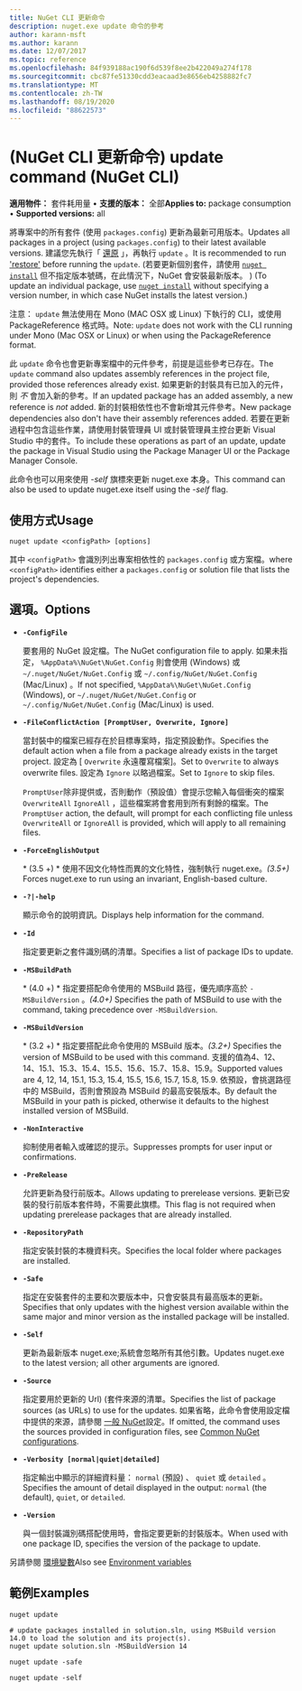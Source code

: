 ```yaml
---
title: NuGet CLI 更新命令
description: nuget.exe update 命令的參考
author: karann-msft
ms.author: karann
ms.date: 12/07/2017
ms.topic: reference
ms.openlocfilehash: 84f939188ac190f6d539f8ee2b422049a274f178
ms.sourcegitcommit: cbc87fe51330cdd3eacaad3e8656eb4258882fc7
ms.translationtype: MT
ms.contentlocale: zh-TW
ms.lasthandoff: 08/19/2020
ms.locfileid: "88622573"
---
```

# <a name="update-command-nuget-cli"></a><span data-ttu-id="88487-103"> (NuGet CLI 更新命令) </span><span class="sxs-lookup"><span data-stu-id="88487-103">update command (NuGet CLI)</span></span>

<span data-ttu-id="88487-104">**適用物件：** 套件耗用量 &bullet; **支援的版本：** 全部</span><span class="sxs-lookup"><span data-stu-id="88487-104">**Applies to:** package consumption &bullet; **Supported versions:** all</span></span>

<span data-ttu-id="88487-105">將專案中的所有套件 (使用 `packages.config`) 更新為最新可用版本。</span><span class="sxs-lookup"><span data-stu-id="88487-105">Updates all packages in a project (using `packages.config`) to their latest available versions.</span></span> <span data-ttu-id="88487-106">建議您先執行「 [還原](cli-ref-restore.md) 」，再執行 `update` 。</span><span class="sxs-lookup"><span data-stu-id="88487-106">It is recommended to run ['restore'](cli-ref-restore.md) before running the `update`.</span></span> <span data-ttu-id="88487-107"> (若要更新個別套件，請使用 [`nuget install`](cli-ref-install.md) 但不指定版本號碼，在此情況下，NuGet 會安裝最新版本。 ) </span><span class="sxs-lookup"><span data-stu-id="88487-107">(To update an individual package, use [`nuget install`](cli-ref-install.md) without specifying a version number, in which case NuGet installs the latest version.)</span></span>

<span data-ttu-id="88487-108">注意： `update` 無法使用在 Mono (MAC OSX 或 Linux) 下執行的 CLI，或使用 PackageReference 格式時。</span><span class="sxs-lookup"><span data-stu-id="88487-108">Note: `update` does not work with the CLI running under Mono (Mac OSX or Linux) or when using the PackageReference format.</span></span>

<span data-ttu-id="88487-109">此 `update` 命令也會更新專案檔中的元件參考，前提是這些參考已存在。</span><span class="sxs-lookup"><span data-stu-id="88487-109">The `update` command also updates assembly references in the project file, provided those references already exist.</span></span> <span data-ttu-id="88487-110">如果更新的封裝具有已加入的元件，則 *不* 會加入新的參考。</span><span class="sxs-lookup"><span data-stu-id="88487-110">If an updated package has an added assembly, a new reference is *not* added.</span></span> <span data-ttu-id="88487-111">新的封裝相依性也不會新增其元件參考。</span><span class="sxs-lookup"><span data-stu-id="88487-111">New package dependencies also don't have their assembly references added.</span></span> <span data-ttu-id="88487-112">若要在更新過程中包含這些作業，請使用封裝管理員 UI 或封裝管理員主控台更新 Visual Studio 中的套件。</span><span class="sxs-lookup"><span data-stu-id="88487-112">To include these operations as part of an update, update the package in Visual Studio using the Package Manager UI or the Package Manager Console.</span></span>

<span data-ttu-id="88487-113">此命令也可以用來使用 *-self* 旗標來更新 nuget.exe 本身。</span><span class="sxs-lookup"><span data-stu-id="88487-113">This command can also be used to update nuget.exe itself using the *-self* flag.</span></span>

## <a name="usage"></a><span data-ttu-id="88487-114">使用方式</span><span class="sxs-lookup"><span data-stu-id="88487-114">Usage</span></span>

```cli
nuget update <configPath> [options]
```

<span data-ttu-id="88487-115">其中 `<configPath>` 會識別列出專案相依性的 `packages.config` 或方案檔。</span><span class="sxs-lookup"><span data-stu-id="88487-115">where `<configPath>` identifies either a `packages.config` or solution file that lists the project's dependencies.</span></span>

## <a name="options"></a><span data-ttu-id="88487-116">選項。</span><span class="sxs-lookup"><span data-stu-id="88487-116">Options</span></span>

- **`-ConfigFile`**

  <span data-ttu-id="88487-117">要套用的 NuGet 設定檔。</span><span class="sxs-lookup"><span data-stu-id="88487-117">The NuGet configuration file to apply.</span></span> <span data-ttu-id="88487-118">如果未指定， `%AppData%\NuGet\NuGet.Config` 則會使用 (Windows) 或 `~/.nuget/NuGet/NuGet.Config` 或 `~/.config/NuGet/NuGet.Config` (Mac/Linux) 。</span><span class="sxs-lookup"><span data-stu-id="88487-118">If not specified, `%AppData%\NuGet\NuGet.Config` (Windows), or `~/.nuget/NuGet/NuGet.Config` or `~/.config/NuGet/NuGet.Config` (Mac/Linux) is used.</span></span>

- **`-FileConflictAction [PromptUser, Overwrite, Ignore]`**

  <span data-ttu-id="88487-119">當封裝中的檔案已經存在於目標專案時，指定預設動作。</span><span class="sxs-lookup"><span data-stu-id="88487-119">Specifies the default action when a file from a package already exists in the target project.</span></span> <span data-ttu-id="88487-120">設定為 [ `Overwrite` 永遠覆寫檔案]。</span><span class="sxs-lookup"><span data-stu-id="88487-120">Set to `Overwrite` to always overwrite files.</span></span> <span data-ttu-id="88487-121">設定為 `Ignore` 以略過檔案。</span><span class="sxs-lookup"><span data-stu-id="88487-121">Set to `Ignore` to skip files.</span></span>

  <span data-ttu-id="88487-122">`PromptUser`除非提供或，否則動作（預設值）會提示您輸入每個衝突的檔案 `OverwriteAll` `IgnoreAll` ，這些檔案將會套用到所有剩餘的檔案。</span><span class="sxs-lookup"><span data-stu-id="88487-122">The `PromptUser` action, the default, will prompt for each conflicting file unless `OverwriteAll` or `IgnoreAll` is provided, which will apply to all remaining files.</span></span>

- **`-ForceEnglishOutput`**

  <span data-ttu-id="88487-123">\* (3.5 +) \* 使用不因文化特性而異的文化特性，強制執行 nuget.exe。</span><span class="sxs-lookup"><span data-stu-id="88487-123">*(3.5+)* Forces nuget.exe to run using an invariant, English-based culture.</span></span>

- **`-?|-help`**

  <span data-ttu-id="88487-124">顯示命令的說明資訊。</span><span class="sxs-lookup"><span data-stu-id="88487-124">Displays help information for the command.</span></span>

- **`-Id`**

  <span data-ttu-id="88487-125">指定要更新之套件識別碼的清單。</span><span class="sxs-lookup"><span data-stu-id="88487-125">Specifies a list of package IDs to update.</span></span>

- **`-MSBuildPath`**

  <span data-ttu-id="88487-126">\* (4.0 +) \* 指定要搭配命令使用的 MSBuild 路徑，優先順序高於 `-MSBuildVersion` 。</span><span class="sxs-lookup"><span data-stu-id="88487-126">*(4.0+)* Specifies the path of MSBuild to use with the command, taking precedence over `-MSBuildVersion`.</span></span>

- **`-MSBuildVersion`**

  <span data-ttu-id="88487-127">\* (3.2 +) \* 指定要搭配此命令使用的 MSBuild 版本。</span><span class="sxs-lookup"><span data-stu-id="88487-127">*(3.2+)* Specifies the version of MSBuild to be used with this command.</span></span> <span data-ttu-id="88487-128">支援的值為4、12、14、15.1、15.3、15.4、15.5、15.6、15.7、15.8、15.9。</span><span class="sxs-lookup"><span data-stu-id="88487-128">Supported values are 4, 12, 14, 15.1, 15.3, 15.4, 15.5, 15.6, 15.7, 15.8, 15.9.</span></span> <span data-ttu-id="88487-129">依預設，會挑選路徑中的 MSBuild，否則會預設為 MSBuild 的最高安裝版本。</span><span class="sxs-lookup"><span data-stu-id="88487-129">By default the MSBuild in your path is picked, otherwise it defaults to the highest installed version of MSBuild.</span></span>

- **`-NonInteractive`**

  <span data-ttu-id="88487-130">抑制使用者輸入或確認的提示。</span><span class="sxs-lookup"><span data-stu-id="88487-130">Suppresses prompts for user input or confirmations.</span></span>

- **`-PreRelease`**

  <span data-ttu-id="88487-131">允許更新為發行前版本。</span><span class="sxs-lookup"><span data-stu-id="88487-131">Allows updating to prerelease versions.</span></span> <span data-ttu-id="88487-132">更新已安裝的發行前版本套件時，不需要此旗標。</span><span class="sxs-lookup"><span data-stu-id="88487-132">This flag is not required when updating prerelease packages that are already installed.</span></span>

- **`-RepositoryPath`**

  <span data-ttu-id="88487-133">指定安裝封裝的本機資料夾。</span><span class="sxs-lookup"><span data-stu-id="88487-133">Specifies the local folder where packages are installed.</span></span>

- **`-Safe`**

  <span data-ttu-id="88487-134">指定在安裝套件的主要和次要版本中，只會安裝具有最高版本的更新。</span><span class="sxs-lookup"><span data-stu-id="88487-134">Specifies that only updates with the highest version available within the same major and minor version as the installed package will be installed.</span></span>

- **`-Self`**

  <span data-ttu-id="88487-135">更新為最新版本 nuget.exe;系統會忽略所有其他引數。</span><span class="sxs-lookup"><span data-stu-id="88487-135">Updates nuget.exe to the latest version; all other arguments are ignored.</span></span>

- **`-Source`**

  <span data-ttu-id="88487-136">指定要用於更新的 Url)  (套件來源的清單。</span><span class="sxs-lookup"><span data-stu-id="88487-136">Specifies the list of package sources (as URLs) to use for the updates.</span></span> <span data-ttu-id="88487-137">如果省略，此命令會使用設定檔中提供的來源，請參閱 [一般 NuGet](../../consume-packages/configuring-nuget-behavior.md)設定。</span><span class="sxs-lookup"><span data-stu-id="88487-137">If omitted, the command uses the sources provided in configuration files, see [Common NuGet configurations](../../consume-packages/configuring-nuget-behavior.md).</span></span>

- **`-Verbosity [normal|quiet|detailed]`**

  <span data-ttu-id="88487-138">指定輸出中顯示的詳細資料量： `normal` (預設) 、 `quiet` 或 `detailed` 。</span><span class="sxs-lookup"><span data-stu-id="88487-138">Specifies the amount of detail displayed in the output: `normal` (the default), `quiet`, or `detailed`.</span></span>

- **`-Version`**

  <span data-ttu-id="88487-139">與一個封裝識別碼搭配使用時，會指定要更新的封裝版本。</span><span class="sxs-lookup"><span data-stu-id="88487-139">When used with one package ID, specifies the version of the package to update.</span></span>

<span data-ttu-id="88487-140">另請參閱 [環境變數](cli-ref-environment-variables.md)</span><span class="sxs-lookup"><span data-stu-id="88487-140">Also see [Environment variables](cli-ref-environment-variables.md)</span></span>

## <a name="examples"></a><span data-ttu-id="88487-141">範例</span><span class="sxs-lookup"><span data-stu-id="88487-141">Examples</span></span>

```cli
nuget update

# update packages installed in solution.sln, using MSBuild version 14.0 to load the solution and its project(s).
nuget update solution.sln -MSBuildVersion 14

nuget update -safe

nuget update -self
```
